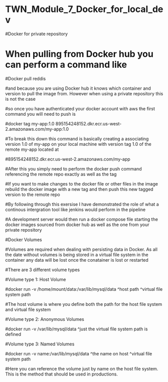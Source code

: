 # TWN_Module_7_Docker_for_local_dev


#Docker for private repository


# When pulling from Docker hub you can perform a command like 

#Docker pull reddis 

#and because you are using Docker hub it knows which container and version to pull the image from. However when using a private repository this is not the case

#so once you have authenticated your docker account with aws the first command you will need to push is

#docker tag my-app:1.0 895154248152.dkr.ecr.us-west-2.amazonaws.com/my-app:1.0

#To break this down this command is basically creating a associating version 1.0 of my-app on your local machine with version tag 1.0 of the remote my-app located at


#895154248152.dkr.ecr.us-west-2.amazonaws.com/my-app

#After this you simply need to perform the docker push command referencing the remote repo exactly as well as the tag

#If you want to make changes to the docker file or other files in the image rebuild the docker image with a new tag and then push this new tagged version to the remote repo


#By following through this exersise I have demonstrated the role of what a continous intergration tool like jenkins would perform in the pipeline 

#A development server would then run a docker compose file starting the docker images sourced from docker hub as well as the one from your private repository




#Docker Volumes


#Volumes are required when dealing with persisting data in Docker. As all the date without volumes is being stored in a virtual file system in the container any data will be lost once the conatainer is lost or restarted

#There are 3 different volume types



#Volume type 1: Host Volume

#docker run -v /home/mount/data:/var/lib/mysql/data
                 ^host path      ^virtual file system path

#The host volume is where you define both the path for the host file system and virtual file system



#Volume type 2: Anonymous Volumes

#docker run -v /var/lib/mysql/data
                ^just the virtual file system path is defined



#Volume type 3: Named Volumes

#docker run -v name:/var/lib/mysql/data
              ^the name on host   ^virtual file system path

#Here you can reference the volume just by name on the host file system. This is the method that should be used in productions.
